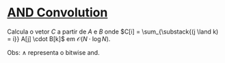 # [AND Convolution](and-convolution.cpp)

Calcula o vetor $C$ a partir de $A$ e $B$ onde $C[i] = \sum_{\substack{(j \land k) = i}} A[j] \cdot B[k]$ em $\mathcal{O}(N \cdot \log N)$.

Obs: $\land$ representa o bitwise and.
